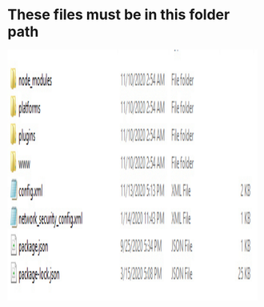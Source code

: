 # These files must be in this folder path
<img src="bandicam 2020-11-17 20-54-52-213.jpg" width="500" height="500">
